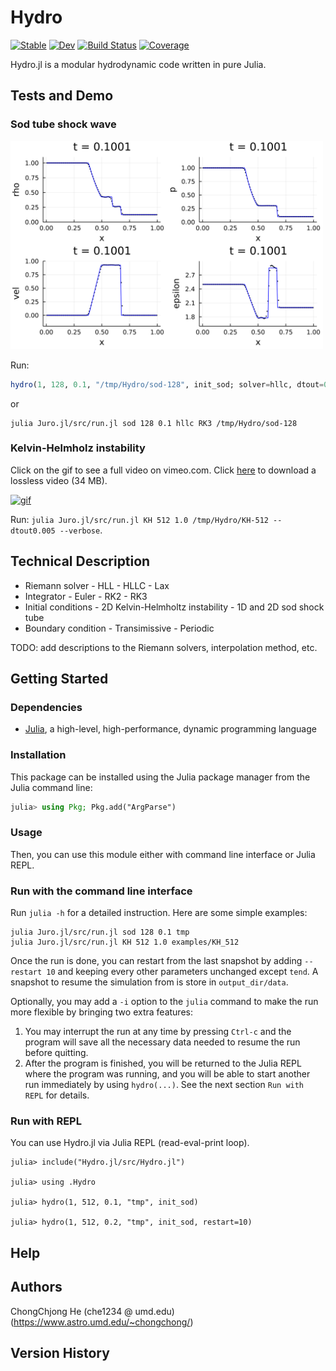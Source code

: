 # Hydro

[![Stable](https://img.shields.io/badge/docs-stable-blue.svg)](https://chongchonghe.github.io/Hydro.jl/stable/)
[![Dev](https://img.shields.io/badge/docs-dev-blue.svg)](https://chongchonghe.github.io/Hydro.jl/dev/)
[![Build Status](https://github.com/chongchonghe/Hydro.jl/actions/workflows/CI.yml/badge.svg?branch=main)](https://github.com/chongchonghe/Hydro.jl/actions/workflows/CI.yml?query=branch%3Amain)
[![Coverage](https://codecov.io/gh/chongchonghe/Hydro.jl/branch/main/graph/badge.svg)](https://codecov.io/gh/chongchonghe/Hydro.jl)

Hydro.jl is a modular hydrodynamic code written in pure Julia. 


## Tests and Demo

### Sod tube shock wave

<img src="test/hydro_00010.png" alt="img" style="width:500px;" />

Run:

```julia
hydro(1, 128, 0.1, "/tmp/Hydro/sod-128", init_sod; solver=hllc, dtout=0.01, plotit=plot_standard_sod)
```

or 

```shell
julia Juro.jl/src/run.jl sod 128 0.1 hllc RK3 /tmp/Hydro/sod-128
```

### Kelvin-Helmholz instability

Click on the gif to see a full video on vimeo.com. Click [here](https://github.com/chongchonghe/shared-files/blob/main/github/hll-2d-KH-512.new3.30hz.mp4?raw=true) to download a lossless video (34 MB).

[![gif](https://videoapi-muybridge.vimeocdn.com/animated-thumbnails/image/da398ffd-45f7-42cd-ba67-034e95081831.gif?ClientID=vimeo-core-prod&Date=1659049549&Signature=9a38f58dc1c3fcad84bd2b2165e4b7b5321ce23f)](https://vimeo.com/734536881)

Run: `julia Juro.jl/src/run.jl KH 512 1.0 /tmp/Hydro/KH-512 --dtout0.005 --verbose`. 

## Technical Description

- Riemann solver
	  - HLL
	  - HLLC
	  - Lax
- Integrator
	  - Euler
	  - RK2
	  - RK3
- Initial conditions
	  - 2D Kelvin-Helmholtz instability
	  - 1D and 2D sod shock tube
- Boundary condition
	  - Transimissive
	  - Periodic

TODO: add descriptions to the Riemann solvers, interpolation method, etc.

## Getting Started

### Dependencies

- [Julia](https://julialang.org/), a high-level, high-performance, dynamic programming language

### Installation

This package can be installed using the Julia package manager from the Julia command line:

``` julia
julia> using Pkg; Pkg.add("ArgParse")
```

<!-- First, clone this repository to a directory -->

<!--     git clone https://github.com/chongchonghe/Juro.git -->

### Usage

Then, you can use this module either with command line interface or Julia REPL.

### Run with the command line interface

Run `julia -h` for a detailed instruction. Here are some simple examples:

    julia Juro.jl/src/run.jl sod 128 0.1 tmp
    julia Juro.jl/src/run.jl KH 512 1.0 examples/KH_512

Once the run is done, you can restart from the last snapshot by adding `--restart 10` and keeping every other parameters unchanged except `tend`. A snapshot to resume the simulation from is store in `output_dir/data`. 

Optionally, you may add a `-i` option to the `julia` command to make the run more flexible by bringing two extra features:

1.  You may interrupt the run at any time by pressing `Ctrl-c` and the program will save all the necessary data needed to resume the run before quitting.
2.  After the program is finished, you will be returned to the Julia REPL where the program was running, and you will be able to start another run immediately by using `hydro(...)`. See the next section `Run with REPL` for details.

### Run with REPL

You can use Hydro.jl via Julia REPL (read-eval-print loop).

    julia> include("Hydro.jl/src/Hydro.jl")
    
    julia> using .Hydro
    
    julia> hydro(1, 512, 0.1, "tmp", init_sod)
    
    julia> hydro(1, 512, 0.2, "tmp", init_sod, restart=10)



## Help

## Authors

ChongChjong He (che1234 @ umd.edu) (https://www.astro.umd.edu/~chongchong/)

## Version History

